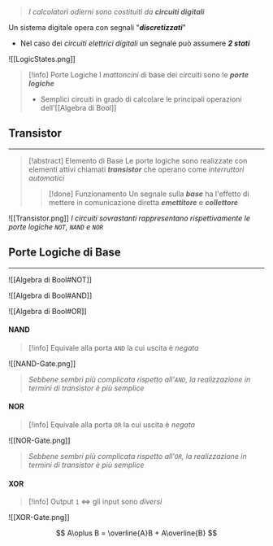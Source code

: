 >*I calcolatori odierni sono costituiti da* ***circuiti digitali***

Un sistema digitale opera con segnali "***discretizzati***" 
- Nel caso dei *circuiti elettrici digitali* un segnale può assumere ***2 stati***

![[LogicStates.png]]

>[!info] Porte Logiche
>I *mattoncini* di base dei circuiti sono le ***porte logiche***
>- Semplici circuiti in grado di calcolare le principali operazioni dell'[[Algebra di Bool]]
## Transistor
---
>[!abstract] Elemento di Base
>Le porte logiche sono realizzate con elementi attivi chiamati ***transistor*** che operano come *interruttori automatici*
>>[!done] Funzionamento
>>Un segnale sulla ***base*** ha l'effetto di mettere in comunicazione diretta ***emettitore*** e ***collettore***

![[Transistor.png]]
*I circuiti sovrastanti rappresentano rispettivamente le porte logiche `NOT`, `NAND` e `NOR`*

## Porte Logiche di Base
---
![[Algebra di Bool#NOT]]

![[Algebra di Bool#AND]]

![[Algebra di Bool#OR]]

#### NAND
>[!info] Equivale alla porta `AND` la cui uscita è *negata*

![[NAND-Gate.png]]
>*Sebbene sembri più complicata rispetto all'`AND`, la realizzazione in termini di transistor è più semplice*
#### NOR
>[!info] Equivale alla porta `OR` la cui uscita è *negata*

![[NOR-Gate.png]]
>*Sebbene sembri più complicata rispetto all'`OR`, la realizzazione in termini di transistor è più semplice*

#### XOR
>[!info] Output `1` $\iff$ gli input sono *diversi*


![[XOR-Gate.png]]

$$
A\oplus B = \overline{A}B + A\overline{B}
$$